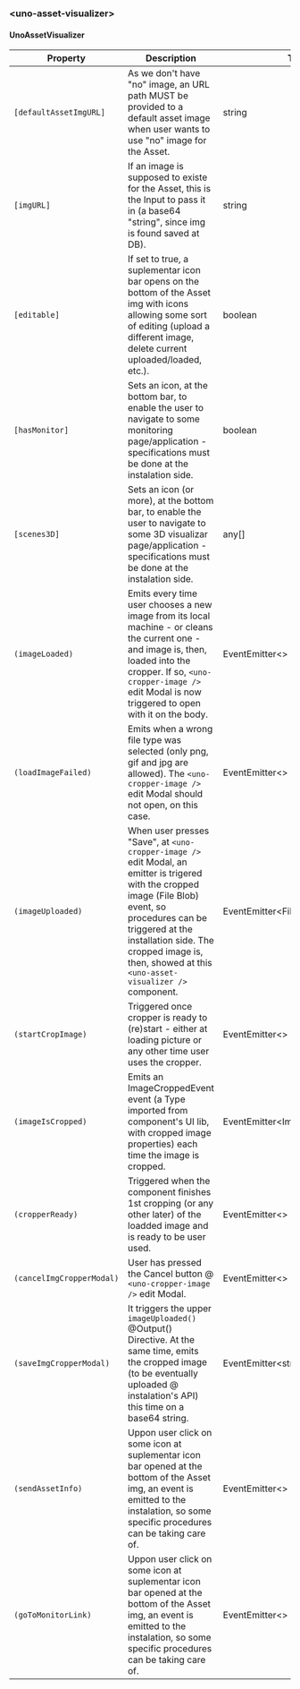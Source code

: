 ### \<uno-asset-visualizer\>
#### UnoAssetVisualizer

| Property | Description | Type | Default |
| -------- | ----------- | ---- | ------- |
| `[defaultAssetImgURL]` | As we don't have "no" image, an URL path MUST be provided to a default asset image when user wants to use "no" image for the Asset. | string | |
| `[imgURL]` | If an image is supposed to existe for the Asset, this is the Input to pass it in (a base64 "string", since img is found saved at DB). | string | |
| `[editable]` | If set to true, a suplementar icon bar opens on the bottom of the Asset img with icons allowing some sort of editing (upload a different image, delete current uploaded/loaded, etc.). | boolean | |
| `[hasMonitor]` | Sets an icon, at the bottom bar, to enable the user to navigate to some monitoring page/application - specifications must be done at the instalation side. | boolean | |
| `[scenes3D]` | Sets an icon (or more), at the bottom bar, to enable the user to navigate to some 3D visualizar page/application - specifications must be done at the instalation side.  | any[] | |
| `(imageLoaded)` | Emits every time user chooses a new image from its local machine - or cleans the current one - and image is, then, loaded into the cropper. If so, `<uno-cropper-image />` edit Modal is now triggered to open with it on the body. | EventEmitter\<\> | |
| `(loadImageFailed)` | Emits when a wrong file type was selected (only png, gif and jpg are allowed). The `<uno-cropper-image />` edit Modal should not open, on this case. | EventEmitter\<\> | |
| `(imageUploaded)` | When user presses "Save", at `<uno-cropper-image />` edit Modal, an emitter is trigered with the cropped image (File Blob) event, so procedures can be triggered at the installation side. The cropped image is, then, showed at this `<uno-asset-visualizer />` component. | EventEmitter\<File extends Blob\> | |
| `(startCropImage)` | Triggered once cropper is ready to (re)start - either at loading picture or any other time user uses the cropper. | EventEmitter\<\> | |
| `(imageIsCropped)` | Emits an ImageCroppedEvent event (a Type imported from component's UI lib, with cropped image properties) each time the image is cropped. | EventEmitter\<ImageCroppedEvent\> | |
| `(cropperReady)` | Triggered when the component finishes 1st cropping (or any other later) of the loadded image and is ready to be user used. | EventEmitter\<\> | |
| `(cancelImgCropperModal)` | User has pressed the Cancel button @ `<uno-cropper-image />` edit Modal. | EventEmitter\<\> | |
| `(saveImgCropperModal)` | It triggers the upper `imageUploaded()` @Output() Directive. At the same time, emits the cropped image (to be eventually uploaded @ instalation's API) this time on a base64 string. | EventEmitter\<string\> | |
| `(sendAssetInfo)` | Uppon user click on some icon at suplementar icon bar opened at the bottom of the Asset img, an event is emitted to the instalation, so some specific procedures can be taking care of. | EventEmitter\<\> | |
| `(goToMonitorLink)` | Uppon user click on some icon at suplementar icon bar opened at the bottom of the Asset img, an event is emitted to the instalation, so some specific procedures can be taking care of. | EventEmitter\<\> | |



